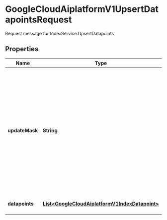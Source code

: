 

# GoogleCloudAiplatformV1UpsertDatapointsRequest

Request message for IndexService.UpsertDatapoints

## Properties

| Name | Type | Description | Notes |
|------------ | ------------- | ------------- | -------------|
|**updateMask** | **String** | Optional. Update mask is used to specify the fields to be overwritten in the datapoints by the update. The fields specified in the update_mask are relative to each IndexDatapoint inside datapoints, not the full request. Updatable fields: * Use &#x60;all_restricts&#x60; to update both restricts and numeric_restricts. |  [optional] |
|**datapoints** | [**List&lt;GoogleCloudAiplatformV1IndexDatapoint&gt;**](GoogleCloudAiplatformV1IndexDatapoint.md) | A list of datapoints to be created/updated. |  [optional] |




